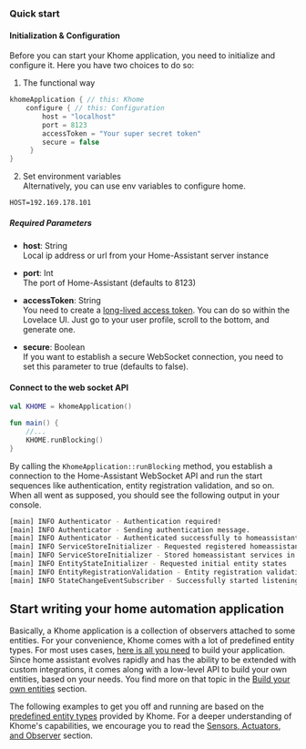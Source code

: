 ### Quick start

#### Initialization & Configuration

Before you can start your Khome application, you need to initialize and configure it. Here you have two choices to do so:

1. The functional way
```kotlin
khomeApplication { // this: Khome
    configure { // this: Configuration
        host = "localhost"
        port = 8123
        accessToken = "Your super secret token"
        secure = false
     }
}
```

2. Set environment variables <br>
Alternatively, you can use env variables to configure home.
```.env
HOST=192.169.178.101
```

##### Required Parameters

- **host**: String <br> 
    Local ip address or url from your Home-Assistant server instance

- **port**: Int <br> 
    The port of Home-Assistant (defaults to 8123)

- **accessToken**: String <br> 
    You need to create a [long-lived access token](https://developers.home-assistant.io/docs/en/auth_api.html#long-lived-access-token).
    You can do so within the Lovelace UI. Just go to your user profile, scroll to the bottom, and generate one.

- **secure**: Boolean <br> 
    If you want to establish a secure WebSocket connection, you need to set this parameter to true (defaults to false).

#### Connect to the web socket API

```kotlin
val KHOME = khomeApplication()

fun main() {
    //...
    KHOME.runBlocking()
}
```
By calling the `KhomeApplication::runBlocking` method, you establish a connection to the Home-Assistant WebSocket API and run the start sequences like authentication, entity registration validation, and so on.
When all went as supposed, you should see the following output in your console. 

```bash
[main] INFO Authenticator - Authentication required!
[main] INFO Authenticator - Sending authentication message.
[main] INFO Authenticator - Authenticated successfully to homeassistant version 0.111.0
[main] INFO ServiceStoreInitializer - Requested registered homeassistant services
[main] INFO ServiceStoreInitializer - Stored homeassistant services in local service store
[main] INFO EntityStateInitializer - Requested initial entity states
[main] INFO EntityRegistrationValidation - Entity registration validation succeeded
[main] INFO StateChangeEventSubscriber - Successfully started listening to state changes
```

## Start writing your home automation application

Basically, a Khome application is a collection of observers attached to some entities. For your convenience, Khome comes with a lot of predefined entity types. 
For most uses cases, [here is all you need](PredefinedEntityTypes.md) to build your application. Since home assistant evolves rapidly and has the ability to be extended with custom integrations,
it comes along with a low-level API to build your own entities, based on your needs. You find more on that topic in the [Build your own entities](BuildEntitiesFromScratch.md) section.

The following examples to get you off and running are based on the [predefined entity types](PredefinedEntityTypes.md) provided by Khome.
For a deeper understanding of Khome's capabilities, we encourage you to read the [Sensors, Actuators, and Observer](SensorsAndActuators.md) section.

